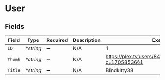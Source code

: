 # User


## Fields

| Field                                                      | Type                                                       | Required                                                   | Description                                                | Example                                                    |
| ---------------------------------------------------------- | ---------------------------------------------------------- | ---------------------------------------------------------- | ---------------------------------------------------------- | ---------------------------------------------------------- |
| `ID`                                                       | **string*                                                  | :heavy_minus_sign:                                         | N/A                                                        | 1                                                          |
| `Thumb`                                                    | **string*                                                  | :heavy_minus_sign:                                         | N/A                                                        | https://plex.tv/users/844780fc6f8a26b5/avatar?c=1705853661 |
| `Title`                                                    | **string*                                                  | :heavy_minus_sign:                                         | N/A                                                        | Blindkitty38                                               |